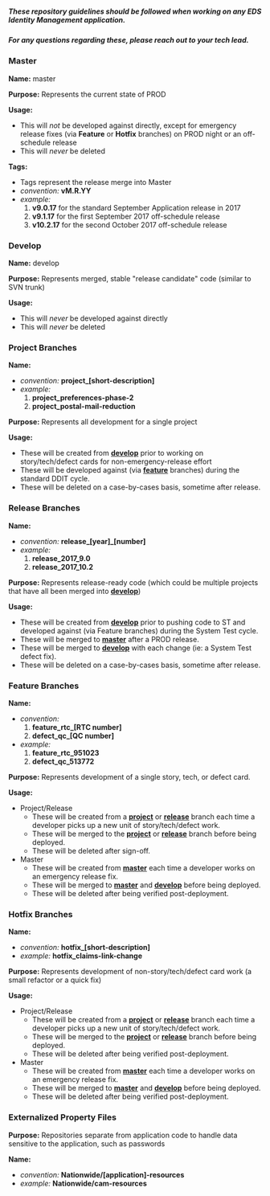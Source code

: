 
##### These repository guidelines should be followed when working on any EDS Identity Management application.
##### For any questions regarding these, please reach out to your tech lead.

### Master 
  **Name:** master
    
  **Purpose:** Represents the current state of PROD
  
  **Usage:**
  + This will *not* be developed against directly, except for emergency release fixes (via **Feature** or **Hotfix** branches) on PROD night or an off-schedule release
  + This will *never* be deleted

  **Tags:**
  + Tags represent the release merge into Master
  + *convention:* **vM.R.YY**
  + *example:* 
    1. **v9.0.17** for the standard September Application release in 2017
    2. **v9.1.17** for the first September 2017 off-schedule release
    3. **v10.2.17** for the second October 2017 off-schedule release

### Develop
  **Name:** develop
    
  **Purpose:** Represents merged, stable "release candidate" code (similar to SVN trunk)
  
  **Usage:**
  + This will *never* be developed against directly
  + This will *never* be deleted

### Project Branches
  **Name:** 
  + *convention:* **project_[short-description]**
  + *example:* 
    1. **project_preferences-phase-2**
    2. **project_postal-mail-reduction**
  
  **Purpose:** Represents all development for a single project

  **Usage:**
  + These will be created from **[develop](#develop)** prior to working on story/tech/defect cards for non-emergency-release effort
  + These will be developed against (via **[feature](#feature-branches)** branches) during the standard DDIT cycle.
  + These will be deleted on a case-by-cases basis, sometime after release.

### Release Branches
  **Name:** 
  + *convention:* **release_[year]_[number]**
  + *example:* 
    1. **release_2017_9.0**
    2. **release_2017_10.2**
  
  **Purpose:** Represents release-ready code (which could be multiple projects that have all been merged into **[develop](#develop)**)

  **Usage:**
  + These will be created from **[develop](#develop)** prior to pushing code to ST and developed against (via Feature branches) during the System Test cycle.
  + These will be merged to **[master](#master)** after a PROD release.
  + These will be merged to **[develop](#develop)** with each change (ie: a System Test defect fix).
  + These will be deleted on a case-by-cases basis, sometime after release.

### Feature Branches
  **Name:** 
  + *convention:* 
    1. **feature_rtc_[RTC number]**
    2. **defect_qc_[QC number]**
  + *example:* 
    1. **feature_rtc_951023**
    2. **defect_qc_513772**
  
  **Purpose:** Represents development of a single story, tech, or defect card.

  **Usage:**
  + Project/Release
    + These will be created from a **[project](#project)** or **[release](#release)** branch each time a developer picks up a new unit of story/tech/defect work.
	+ These will be merged to the **[project](#project-branches)** or **[release](#release-branches)** branch before being deployed.
	+ These will be deleted after sign-off.
  + Master
	+ These will be created from **[master](#master)** each time a developer works on an emergency release fix.
	+ These will be merged to **[master](#master)** and **[develop](#develop)** before being deployed.
	+ These will be deleted after being verified post-deployment.

### Hotfix Branches
  **Name:** 
  + *convention:* **hotfix_[short-description]**
  + *example:* **hotfix_claims-link-change**
  
  **Purpose:** Represents development of non-story/tech/defect card work (a small refactor or a quick fix)

  **Usage:**
  + Project/Release
    + These will be created from a **[project](#project)** or **[release](#release)** branch each time a developer picks up a new unit of story/tech/defect work.
	+ These will be merged to the **[project](#project-branches)** or **[release](#release-branches)** branch before being deployed.
	+ These will be deleted after being verified post-deployment.
  + Master
	+ These will be created from **[master](#master)** each time a developer works on an emergency release fix.
	+ These will be merged to **[master](#master)** and **[develop](#develop)** before being deployed.
	+ These will be deleted after being verified post-deployment.

### Externalized Property Files
  **Purpose:** Repositories separate from application code to handle data sensitive to the application, such as passwords
  
  **Name:**
  + *convention:* **Nationwide/[application]-resources**
  + *example:* **Nationwide/cam-resources**